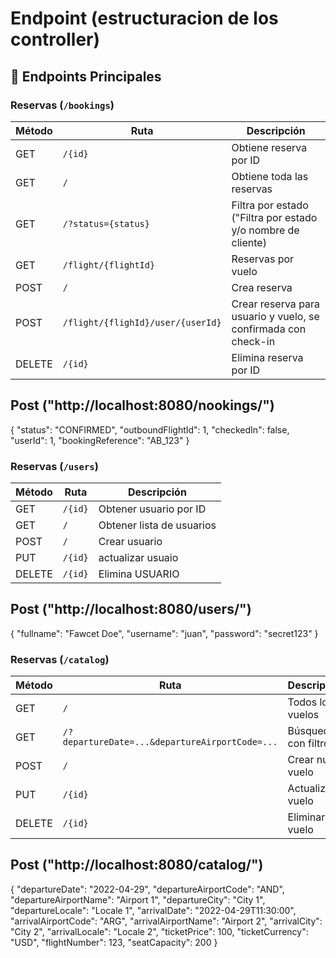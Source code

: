 # Endpoint (estructuracion de los controller)

## 🚀 Endpoints Principales

### Reservas (`/bookings`)
| Método | Ruta                              | Descripción                                                        |
|--------|-----------------------------------|--------------------------------------------------------------------|
| GET    | `/{id}`                           | Obtiene reserva por ID                                             |
| GET    | `/`                               | Obtiene toda las reservas                                          |
| GET    | `/?status={status}`               | Filtra por estado   ("Filtra por estado y/o nombre de cliente)     |
| GET    | `/flight/{flightId}`              | Reservas por vuelo                                                 |
| POST   | `/`                               | Crea reserva                                                       |
| POST   | `/flight/{flighId}/user/{userId}` | Crear reserva para usuario y vuelo, se confirmada con check-in     |
| DELETE | `/{id}`                           | Elimina reserva por ID                                             |

## Post ("http://localhost:8080/nookings/")
{
  "status": "CONFIRMED",
  "outboundFlightId": 1,
  "checkedIn": false,
  "userId": 1,
  "bookingReference": "AB_123"
}

### Reservas (`/users`)
| Método | Ruta                              | Descripción                     |
|--------|-----------------------------------|---------------------------------|
| GET    | `/{id}`                           | Obtener usuario por ID          |
| GET    | `/`                               | Obtener lista de usuarios       |
| POST   | `/`                               | Crear usuario                   |
| PUT    | `/{id}`                           | actualizar usuaio               |
| DELETE | `/{id}`                           | Elimina USUARIO                 |

## Post ("http://localhost:8080/users/")
{
    "fullname": "Fawcet Doe",
    "username": "juan",
    "password": "secret123"
}

### Reservas (`/catalog`)
| Método | Ruta                                           | Descripción                          |
|--------|------------------------------------------------|--------------------------------------|
| GET    | `/`                                            | Todos los vuelos                     |
| GET    | `/?departureDate=...&departureAirportCode=...` | Búsqueda con filtros                 |
| POST   | `/`                                            | Crear nuevo vuelo                    |
| PUT    | `/{id}`                                        | Actualizar vuelo                     |
| DELETE | `/{id}`                                        | Eliminar vuelo                       |

## Post ("http://localhost:8080/catalog/")
{
    "departureDate": "2022-04-29",
    "departureAirportCode": "AND",
    "departureAirportName": "Airport 1",
    "departureCity": "City 1",
    "departureLocale": "Locale 1",
    "arrivalDate": "2022-04-29T11:30:00",
    "arrivalAirportCode": "ARG",
    "arrivalAirportName": "Airport 2",
    "arrivalCity": "City 2",
    "arrivalLocale": "Locale 2",
    "ticketPrice": 100,
    "ticketCurrency": "USD",
    "flightNumber": 123,
    "seatCapacity": 200
}

